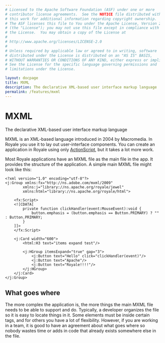 ```yaml
---
# Licensed to the Apache Software Foundation (ASF) under one or more
# contributor license agreements.  See the NOTICE file distributed with
# this work for additional information regarding copyright ownership.
# The ASF licenses this file to You under the Apache License, Version 2.0
# (the "License"); you may not use this file except in compliance with
# the License.  You may obtain a copy of the License at
# 
# http://www.apache.org/licenses/LICENSE-2.0
# 
# Unless required by applicable law or agreed to in writing, software
# distributed under the License is distributed on an "AS IS" BASIS,
# WITHOUT WARRANTIES OR CONDITIONS OF ANY KIND, either express or implied.
# See the License for the specific language governing permissions and
# limitations under the License.

layout: docpage
title: MXML
description: The declarative XML-based user interface markup language
permalink: /features/mxml
---
```


# MXML

The declarative XML-based user interface markup language

MXML is an XML-based language introduced in 2004 by Macromedia. In Royale you use it to lay out user-interface components. You can create an application in Royale using only [ActionScript](features/as3), but it takes a lot more work.

Most Royale applications have an MXML file as the main file in the app. It provides the structure of the application. A simple main MXML file might look like this:

```mxml
<?xml version="1.0" encoding="utf-8"?>
<j:Group xmlns:fx="http://ns.adobe.com/mxml/2009" 
        xmlns:j="library://ns.apache.org/royale/jewel" 
        xmlns:html="library://ns.apache.org/royale/html">

    <fx:Script>
    <![CDATA[      
        private function clickHandler(event:MouseEvent):void {
            button.emphasis = (button.emphasis == Button.PRIMARY) ? "" : Button.PRIMARY;
        }
    ]]>
    </fx:Script>

    <j:Card width="600">
        <html:H3 text="items expand test"/>

        <j:HGroup itemsExpand="true" gap="3">
            <j:Button text="Hello" click="clickHandler(event)"/>
            <j:Button text="Apache"/>
            <j:Button text="Royale!!!!"/>
        </j:HGroup>
    </j:Card>
</j:Group>
```

## What goes where ##

The more complex the application is, the more things the main MXML file needs to be able to support and do. Typically, a developer organizes the file so it is easy to locate things in it. Some elements must be inside certain tags, and for others you have a lot of flexibility. However, if you are working in a team, it is good to have an agreement about what goes where so nobody wastes time or adds in code that already exists somewhere else in the file.
